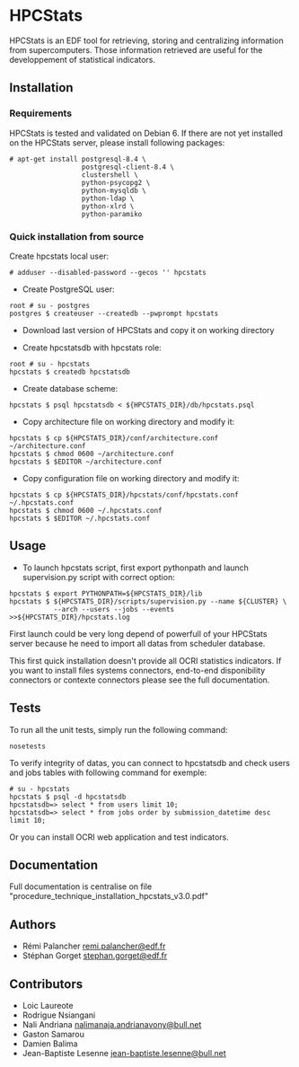HPCStats
========

HPCStats is an EDF tool for retrieving, storing and centralizing information
from supercomputers. Those information retrieved are useful for the
developpement of statistical indicators.

Installation
------------

### Requirements

HPCStats is tested and validated on Debian 6.
If there are not yet installed on the HPCStats server, please install
following packages:

```
# apt-get install postgresql-8.4 \
                  postgresql-client-8.4 \
                  clustershell \
                  python-psycopg2 \
                  python-mysqldb \
                  python-ldap \
                  python-xlrd \
                  python-paramiko
```

### Quick installation from source

Create hpcstats local user:

`# adduser --disabled-password --gecos '' hpcstats`

* Create PostgreSQL user:

```
root # su - postgres
postgres $ createuser --createdb --pwprompt hpcstats
```

* Download last version of HPCStats and copy it on working directory

* Create hpcstatsdb with hpcstats role:

```
root # su - hpcstats
hpcstats $ createdb hpcstatsdb
```

* Create database scheme:

`hpcstats $ psql hpcstatsdb < ${HPCSTATS_DIR}/db/hpcstats.psql`

* Copy architecture file on working directory and modify it:

```
hpcstats $ cp ${HPCSTATS_DIR}/conf/architecture.conf ~/architecture.conf
hpcstats $ chmod 0600 ~/architecture.conf
hpcstats $ $EDITOR ~/architecture.conf
```

* Copy configuration file on working directory and modify it:

```
hpcstats $ cp ${HPCSTATS_DIR}/hpcstats/conf/hpcstats.conf ~/.hpcstats.conf
hpcstats $ chmod 0600 ~/.hpcstats.conf
hpcstats $ $EDITOR ~/.hpcstats.conf
```

Usage
-----

* To launch hpcstats script, first export pythonpath and launch supervision.py
script with correct option:

```
hpcstats $ export PYTHONPATH=${HPCSTATS_DIR}/lib
hpcstats $ ${HPCSTATS_DIR}/scripts/supervision.py --name ${CLUSTER} \
           --arch --users --jobs --events >>${HPCSTATS_DIR}/hpcstats.log
```

First launch could be very long depend of powerfull of your HPCStats server
because he need to import all datas from scheduler database.

This first quick installation doesn't provide all OCRI statistics indicators.
If you want to install files systems connectors, end-to-end disponibility
connectors or contexte connectors please see the full documentation.

Tests
-----

To run all the unit tests, simply run the following command:

```
nosetests
```

To verify integrity of datas, you can connect to hpcstatsdb and check users and
jobs tables with following command for exemple:

```
# su - hpcstats
hpcstats $ psql -d hpcstatsdb
hpcstatsdb=> select * from users limit 10;
hpcstatsdb=> select * from jobs order by submission_datetime desc limit 10;
```

Or you can install OCRI web application and test indicators.

Documentation
-------------

Full documentation is centralise on file
"procedure_technique_installation_hpcstats_v3.0.pdf"

Authors
-------

* Rémi Palancher		    <remi.palancher@edf.fr>
* Stéphan Gorget		    <stephan.gorget@edf.fr>

Contributors
------------

* Loic Laureote
* Rodrigue Nsiangani
* Nali Andriana		    <nalimanaja.andrianavony@bull.net>
* Gaston Samarou
* Damien Balima
* Jean-Baptiste Lesenne	    <jean-baptiste.lesenne@bull.net>
